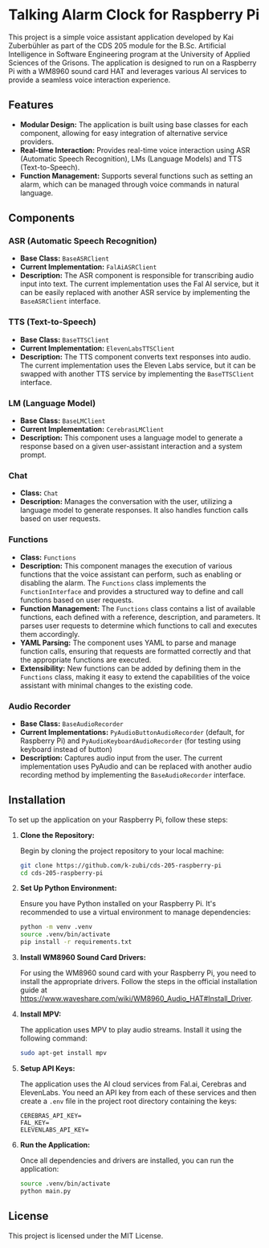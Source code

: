 # Talking Alarm Clock for Raspberry Pi

This project is a simple voice assistant application developed by Kai Zuberbühler as part of the CDS 205 module for the B.Sc. Artificial Intelligence in Software Engineering program at the University of Applied Sciences of the Grisons. The application is designed to run on a Raspberry Pi with a WM8960 sound card HAT and leverages various AI services to provide a seamless voice interaction experience.

## Features

- **Modular Design:** The application is built using base classes for each component, allowing for easy integration of alternative service providers.
- **Real-time Interaction:** Provides real-time voice interaction using ASR (Automatic Speech Recognition), LMs (Language Models) and TTS (Text-to-Speech).
- **Function Management:** Supports several functions such as setting an alarm, which can be managed through voice commands in natural language.

## Components

### ASR (Automatic Speech Recognition)

- **Base Class:** `BaseASRClient`
- **Current Implementation:** `FalAiASRClient`
- **Description:** The ASR component is responsible for transcribing audio input into text. The current implementation uses the Fal AI service, but it can be easily replaced with another ASR service by implementing the `BaseASRClient` interface.

### TTS (Text-to-Speech)

- **Base Class:** `BaseTTSClient`
- **Current Implementation:** `ElevenLabsTTSClient`
- **Description:** The TTS component converts text responses into audio. The current implementation uses the Eleven Labs service, but it can be swapped with another TTS service by implementing the `BaseTTSClient` interface.

### LM (Language Model)

- **Base Class:** `BaseLMClient`
- **Current Implementation:** `CerebrasLMClient`
- **Description:** This component uses a language model to generate a response based on a given user-assistant interaction and a system prompt.

### Chat

- **Class:** `Chat`
- **Description:** Manages the conversation with the user, utilizing a language model to generate responses. It also handles function calls based on user requests.

### Functions

- **Class:** `Functions`
- **Description:** This component manages the execution of various functions that the voice assistant can perform, such as enabling or disabling the alarm. The `Functions` class implements the `FunctionInterface` and provides a structured way to define and call functions based on user requests.
- **Function Management:** The `Functions` class contains a list of available functions, each defined with a reference, description, and parameters. It parses user requests to determine which functions to call and executes them accordingly.
- **YAML Parsing:** The component uses YAML to parse and manage function calls, ensuring that requests are formatted correctly and that the appropriate functions are executed.
- **Extensibility:** New functions can be added by defining them in the `Functions` class, making it easy to extend the capabilities of the voice assistant with minimal changes to the existing code.

### Audio Recorder

- **Base Class:** `BaseAudioRecorder`
- **Current Implementations:** `PyAudioButtonAudioRecorder` (default, for Raspberry Pi) and `PyAudioKeyboardAudioRecorder` (for testing using keyboard instead of button)
- **Description:** Captures audio input from the user. The current implementation uses PyAudio and can be replaced with another audio recording method by implementing the `BaseAudioRecorder` interface.

## Installation

To set up the application on your Raspberry Pi, follow these steps:

1. **Clone the Repository:**

   Begin by cloning the project repository to your local machine:

   ```bash
   git clone https://github.com/k-zubi/cds-205-raspberry-pi
   cd cds-205-raspberry-pi
   ```

2. **Set Up Python Environment:**

   Ensure you have Python installed on your Raspberry Pi. It's recommended to use a virtual environment to manage dependencies:

   ```bash
   python -m venv .venv
   source .venv/bin/activate
   pip install -r requirements.txt
   ```

3. **Install WM8960 Sound Card Drivers:**

   For using the WM8960 sound card with your Raspberry Pi, you need to install the appropriate drivers. Follow the steps in the official installation guide at https://www.waveshare.com/wiki/WM8960_Audio_HAT#Install_Driver.

4. **Install MPV:**

   The application uses MPV to play audio streams. Install it using the following command:

   ```bash
   sudo apt-get install mpv
   ```

5. **Setup API Keys:**

    The application uses the AI cloud services from Fal.ai, Cerebras and ElevenLabs. You need an API key from each of these services and then create a `.env` file in the project root directory containing the keys:
    ```
    CEREBRAS_API_KEY=
    FAL_KEY=
    ELEVENLABS_API_KEY=
    ```

6. **Run the Application:**

   Once all dependencies and drivers are installed, you can run the application:

   ```bash
   source .venv/bin/activate
   python main.py
   ```

## License

This project is licensed under the MIT License.
